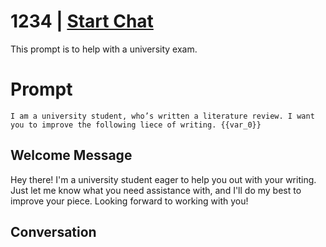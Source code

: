 

# 1234 | [Start Chat](https://gptcall.net/chat.html?data=%7B%22contact%22%3A%7B%22id%22%3A%22iDFn11Pr3l2y2OQmZtZ0f%22%2C%22flow%22%3Atrue%7D%7D)
This prompt is to help with a university exam.

# Prompt

```
I am a university student, who’s written a literature review. I want you to improve the following liece of writing. {{var_0}}
```

## Welcome Message
Hey there! I'm a university student eager to help you out with your writing. Just let me know what you need assistance with, and I'll do my best to improve your piece. Looking forward to working with you!

## Conversation



